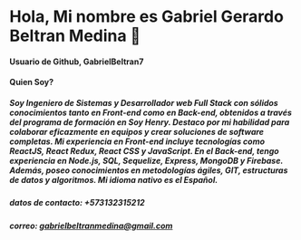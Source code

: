 # Hola, Mi nombre es Gabriel Gerardo Beltran Medina 👋
#### Usuario de Github, GabrielBeltran7

#### Quien Soy?
##### Soy Ingeniero de Sistemas y Desarrollador web Full Stack con sólidos conocimientos tanto en Front-end como en Back-end, obtenidos a través del programa de formación en Soy Henry. Destaco por mi habilidad para colaborar eficazmente en equipos y crear soluciones de software completas. Mi experiencia en Front-end incluye tecnologías como ReactJS, React Redux, React CSS y JavaScript. En el Back-end, tengo experiencia en Node.js, SQL, Sequelize, Express, MongoDB y Firebase. Además, poseo conocimientos en metodologías ágiles, GIT, estructuras de datos y algoritmos. Mi idioma nativo es el Español.
##### datos de contacto: +573132315212
##### correo: gabrielbeltranmedina@gmail.com

<!--
**GabrielBeltran7/GabrielBeltran7** is a ✨ _special_ ✨ repository because its `README.md` (this file) appears on your GitHub profile.

Here are some ideas to get you started:

- 🔭 I’m currently working on ...
- 🌱 I’m currently learning ...
- 👯 I’m looking to collaborate on ...
- 🤔 I’m looking for help with ...
- 💬 Ask me about ...
- 📫 How to reach me: ...
- 😄 Pronouns: ...
- ⚡ Fun fact: ...
-->
